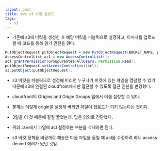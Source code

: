 ```yaml
---
layout: post
title: aws s3 파일 업로드
tags:
  - s3
---
```


- 기존에 s3에 버킷을 생성한 후 해당 버킷을 퍼블릭으로 설정하고, 이미지를 업로드할 때 코드를 통해 읽기 권한을 줬다.

```java
PutObjectRequest putObjectRequest = new PutObjectRequest(BUCKET_NAME, picture.getS3Key(), file);
AccessControlList acl = new AccessControlList();
acl.grantPermission(GroupGrantee.AllUsers, Permission.Read);
putObjectRequest.setAccessControlList(acl);
s3.putObject(putObjectRequest);
```

- s3 버킷을 퍼블릭으로 설정해 버리면 누구나가 버킷에 있는 파일을 열람할 수 있기 때문에 s3에 연결된 cloudfront에서만 접근할 수 있도록 접근 권한을 변경했다.

- cloudfront의 Origins and Origin Groups 탭에서 이를 설정할 수 있다.

- 문제는 이렇게 origin을 설정해 버리면 파일이 업로드가 되지 않는다는 것이다.

- 3일을 이 것 때문에 질질 끌었는데, 답은 의외로 간단했다.

- 위의 코드에서 파일에 acl 설정하는 부분을 삭제하면 된다.

- s3 버킷 정책을 비공개로 해놓은 다음 파일을 올릴 때 acl을 수정하려 하니 access denied 에러가 났던 것임.
